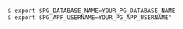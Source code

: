 <!-- usedin: [ _includes/_inlines/Databases/common/database-backup/database-backups_postgresql.md] -->


```

$ export $PG_DATABASE_NAME=YOUR_PG_DATABASE_NAME
$ export $PG_APP_USERNAME=YOUR_PG_APP_USERNAME"

```
